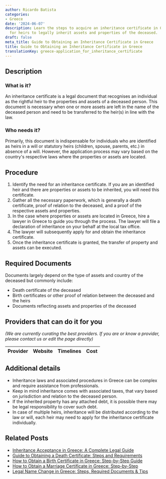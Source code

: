 ```yaml
---
author: Ricardo Batista
categories:
- Greece
date: '2024-06-07'
description: Learn the steps to acquire an inheritance certificate in Greece. Essential
  for heirs to legally inherit assets and properties of the deceased.
draft: false
meta_title: Guide to Obtaining an Inheritance Certificate in Greece
title: Guide to Obtaining an Inheritance Certificate in Greece
translationKey: greece-application_for_inheritance_certificate
---
```


## Description
### What is it?
An inheritance certificate is a legal document that recognises an individual as the rightful heir to the properties and assets of a deceased person. This document is necessary when one or more assets are left in the name of the deceased person and need to be transferred to the heir(s) in line with the law.
### Who needs it?
Primarily, this document is indispensable for individuals who are identified as heirs in a will or statutory heirs (children, spouse, parents, etc.) in absence of a will. However, the application process may vary based on the country's respective laws where the properties or assets are located.

## Procedure
1. Identify the need for an inheritance certificate. If you are an identified heir and there are properties or assets to be inherited, you will need this certificate.
2. Gather all the necessary paperwork, which is generally a death certificate, proof of relation to the deceased, and a proof of the respective assets and properties.
3. In the case where properties or assets are located in Greece, hire a lawyer in Greece to guide you through the process. The lawyer will file a declaration of inheritance on your behalf at the local tax office.
4. The lawyer will subsequently apply for and obtain the inheritance certificate.
5. Once the inheritance certificate is granted, the transfer of property and assets can be executed.

## Required Documents
Documents largely depend on the type of assets and country of the deceased but commonly include:
- Death certificate of the deceased
- Birth certificates or other proof of relation between the deceased and the heirs
- Documents reflecting assets and properties of the deceased

## Providers that can do it for you

_(We are currently curating the best providers. If you are or know a provider, please contact us or edit the page directly)_

| Provider        |     Website     |     Timelines    |       Cost      |
| --------------- | --------------- |  :-------------: | :-------------: |

## Additional details
- Inheritance laws and associated procedures in Greece can be complex and require assistance from professionals.
- Keep in mind inheritance comes with associated taxes, that vary based on jurisdiction and relation to the deceased person.
- If the inherited property has any attached debt, it is possible there may be legal responsibility to cover such debt.
- In case of multiple heirs, inheritance will be distributed according to the law or will, each heir may need to apply for the inheritance certificate individually.



## Related Posts

- [Inheritance Acceptance in Greece: A Complete Legal Guide](https://tramitit.com/guides/greece/application_for_inheritance_acceptance/)
- [Guide to Obtaining a Death Certificate: Steps and Requirements](https://tramitit.com/guides/greece/application_for_death_certificate/)
- [How to Obtain a Birth Certificate in Greece: Step-by-Step Guide](https://tramitit.com/guides/greece/application_for_birth_certificate/)
- [How to Obtain a Marriage Certificate in Greece: Step-by-Step](https://tramitit.com/guides/greece/application_for_marriage_certificate/)
- [Legal Name Change in Greece: Steps, Required Documents & Tips](https://tramitit.com/guides/greece/application_for_name_change_certificate/)